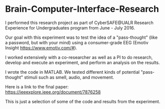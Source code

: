 # Brain-Computer-Interface-Research
I performed this research project as part of CyberSAFE@UALR Research Experience for Undergraduates program from June - July 2016.

Our goal with this experiment was to test the idea of a "pass-thought" (like a password, but with your mind) using a consumer-grade EEG (Emotiv Insight https://www.emotiv.com/#). 

I worked extensively with a co-researcher as well as a PI to do research, develop and execute an experiment, and perform an analysis on the results.

I wrote the code in MATLAB. We tested different kinds of potential "pass-thought" stimuli such as smell, audio, and movement.

Here is a link to the final paper: https://ieeexplore.ieee.org/document/7876258

This is just a selection of some of the code and results from the experiment.
